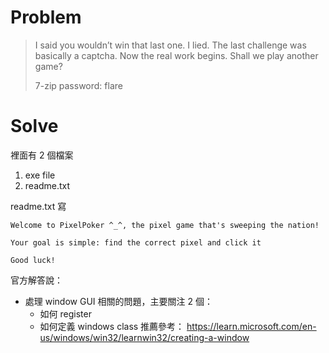 # Problem
>    I said you wouldn’t win that last one. I lied. The last challenge was basically a captcha. Now the real work begins. Shall we play another game?
>
>    7-zip password: flare

# Solve

裡面有 2 個檔案
1. exe file
2. readme.txt

readme.txt 寫
```
Welcome to PixelPoker ^_^, the pixel game that's sweeping the nation!

Your goal is simple: find the correct pixel and click it

Good luck!
```

官方解答說：
- 處理 window GUI 相關的問題，主要關注 2 個：
    - 如何 register
    - 如何定義 windows class
推薦參考： https://learn.microsoft.com/en-us/windows/win32/learnwin32/creating-a-window






